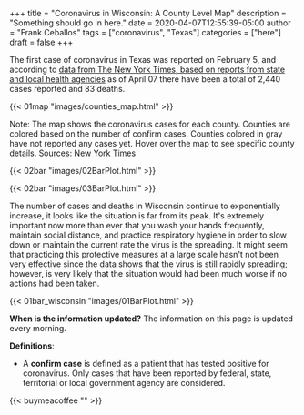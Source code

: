 +++
title = "Coronavirus in Wisconsin: A County Level Map"
description = "Something should go in here."
date = 2020-04-07T12:55:39-05:00
author = "Frank Ceballos"
tags = ["coronavirus", "Texas"]
categories = ["here"]
draft = false
+++


The first case of coronavirus in Texas was reported on February 5, and according
to [data from The New York Times, based on reports from state and local health agencies](https://github.com/nytimes/covid-19-data)
as of April 07 there have been a total of 2,440 cases reported and 83 deaths.
<!--more-->

{{< 01map "images/counties_map.html" >}}


Note: The map shows the coronavirus cases for each county. Counties are colored
based on the number of confirm cases. Counties colored in
gray have not reported any cases yet. Hover over the map to
see specific county details.
Sources: [New York Times](https://github.com/nytimes/covid-19-data)



{{< 02bar "images/02BarPlot.html" >}}

{{< 02bar "images/03BarPlot.html" >}}

The number of cases and deaths in Wisconsin continue to exponentially increase, it looks like
the situation is far from its peak. It's extremely important now more than ever that you wash your hands
frequently, maintain social distance, and practice respiratory hygiene in order
to slow down or maintain the current rate the virus is the spreading. It might seem that practicing this
protective measures at a large scale hasn't not been very effective since the
data shows that the virus is still rapidly spreading; however,
is very likely that the situation would had been much worse if no actions had
been taken.


{{< 01bar_wisconsin "images/01BarPlot.html" >}}

**When is the information updated?**
The information on this page is updated every morning.

**Definitions**:
* A **confirm case** is defined as a patient that has tested positive for coronavirus.
Only cases that have been reported by federal, state, territorial or local government
agency are considered.

{{< buymeacoffee "" >}}
